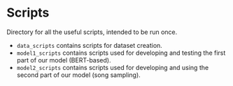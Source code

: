 # Scripts

Directory for all the useful scripts, intended to be run once.

* `data_scripts` contains scripts for dataset creation.
* `model1_scripts` contains scripts used for developing and testing the 
first part of our model (BERT-based).
* `model2_scripts` contains scripts used for developing and using the second
part of our model (song sampling).